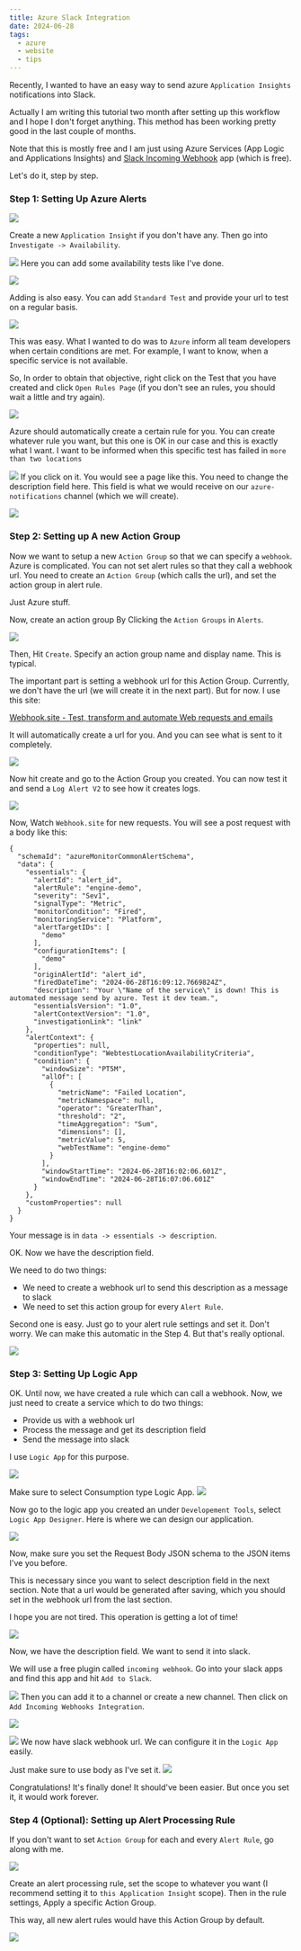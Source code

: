 ```yaml
---
title: Azure Slack Integration
date: 2024-06-28
tags:
  - azure
  - website
  - tips
---
```

Recently, I wanted to have an easy way to send azure `Application Insights` notifications into Slack. 

Actually I am writing this tutorial two month after setting up this workflow and I hope I don't forget anything. This method has been working pretty good in the last couple of months. 

Note that this is mostly free and I am just using Azure Services (App Logic and Applications Insights) and [Slack Incoming Webhook](https://api.slack.com/messaging/webhooks) app (which is free).

Let's do it, step by step. 

### Step 1: Setting Up Azure Alerts

![](ApplicationInsights.png)

Create a new `Application Insight` if you don't have any. Then go into `Investigate -> Availability`. 

![](Availability.png)
Here you can add some availability tests like I've done. 

![](AvailabilityPanel.png)

Adding is also easy. You can add `Standard Test` and provide your url to test on a regular basis. 

![](CreatingStandardTest.png)

This was easy. What I wanted to do was to `Azure` inform all team developers when certain conditions are met. For example, I want to know, when a specific service is not available. 

So, In order to obtain that objective, right click on the Test that you have created and click `Open Rules Page` (if you don't see an rules, you should wait a little and try again). 

![](OpenRulesPage.png)

Azure should automatically create a certain rule for you. You can create whatever rule you want, but this one is OK in our case and this is exactly what I want. I want to be informed when this specific test has failed in `more than two locations`

![](createdRule.png)
If you click on it. You would see a page like this. You need to change the description field here. This field is what we would receive on our `azure-notifications` channel (which we will create). 

![](AlertDescriptionField.png)

### Step 2: Setting up A new Action Group
Now we want to setup a new `Action Group` so that we can specify a `webhook`. Azure is complicated. You can not set alert rules so that they call a webhook url. You need to create an `Action Group` (which calls the url), and set the action group in alert rule. 

Just Azure stuff. 

Now, create an action group By Clicking the `Action Groups` in `Alerts`. 

![](CreateActionGroup.png)

Then, Hit `Create`. Specify an action group name and display name. This is typical. 

The important part is setting a webhook url for this Action Group. Currently, we don't have the url (we will create it in the next part). But for now. I use this site: 

[Webhook.site - Test, transform and automate Web requests and emails](https://webhook.site/)

It will automatically create a url for you. And you can see what is sent to it completely. 

![](CreatingWebhook.png)

Now hit create and go to the Action Group you created. You can now test it and send a `Log Alert V2` to see how it creates logs. 

![](TestActionGroup.png)

Now, Watch `Webhook.site` for new requests. You will see a post request with a body like this:

```
{
  "schemaId": "azureMonitorCommonAlertSchema",
  "data": {
    "essentials": {
      "alertId": "alert_id",
      "alertRule": "engine-demo",
      "severity": "Sev1",
      "signalType": "Metric",
      "monitorCondition": "Fired",
      "monitoringService": "Platform",
      "alertTargetIDs": [
        "demo"
      ],
      "configurationItems": [
        "demo"
      ],
      "originAlertId": "alert_id",
      "firedDateTime": "2024-06-28T16:09:12.7669824Z",
      "description": "Your \"Name of the service\" is down! This is automated message send by azure. Test it dev team.",
      "essentialsVersion": "1.0",
      "alertContextVersion": "1.0",
      "investigationLink": "link"
    },
    "alertContext": {
      "properties": null,
      "conditionType": "WebtestLocationAvailabilityCriteria",
      "condition": {
        "windowSize": "PT5M",
        "allOf": [
          {
            "metricName": "Failed Location",
            "metricNamespace": null,
            "operator": "GreaterThan",
            "threshold": "2",
            "timeAggregation": "Sum",
            "dimensions": [],
            "metricValue": 5,
            "webTestName": "engine-demo"
          }
        ],
        "windowStartTime": "2024-06-28T16:02:06.601Z",
        "windowEndTime": "2024-06-28T16:07:06.601Z"
      }
    },
    "customProperties": null
  }
}
```
Your message is in `data -> essentials -> description`. 

OK. Now we have the description field. 

We need to do two things:
- We need to create a webhook url to send this description as a message to slack
- We need to set this action group for every `Alert Rule`.

Second one is easy. Just go to your alert rule settings and set it. Don't worry. We can make this automatic in the Step 4. But that's really optional. 

![](SetActionGroupForAlertRule.png)
### Step 3: Setting Up Logic App

OK. Until now, we have created a rule which can call a webhook. Now, we just need to create a service which to do two things:
- Provide us with a webhook url
- Process the message and get its description field
- Send the message into slack

I use `Logic App` for this purpose. 

![](LogicApps.png)

Make sure to select Consumption type Logic App. 
![](CreateLogicApp.png)

Now go to the logic app you created an under `Developement Tools`, select `Logic App Designer`. Here is where we can design our application. 

![](LogicAppDesigner.png)

Now, make sure you set the Request Body JSON schema to the JSON items I've you before. 

This is necessary since you want to select description field in the next section. Note that a url would be generated after saving, which you should set in the webhook url from the last section. 

I hope you are not tired. This operation is getting a lot of time! 

![](LogicAppHttpRequest.png)

Now, we have the description field. We want to send it into slack. 

We will use a free plugin called `incoming webhook`. Go into your slack apps and find this app and hit `Add to Slack`. 

![](IncomingWebhook.png)
Then you can add it to a channel or create a new channel. Then click on `Add Incoming Webhooks Integration`.

![](AddWebhookToChannel.png)

![](WebhookUrlSlack.png)
We now have slack webhook url. We can configure it in the `Logic App` easily. 

Just make sure to use body as I've set it. 
![](HTTPWebhookSlack.png)

Congratulations! It's finally done! It should've been easier. But once you set it, it would work forever. 
### Step 4 (Optional): Setting up Alert Processing Rule

If you don't want to set `Action Group` for each and every `Alert Rule`, go along with me. 

![](AlertProcessingRules.png)

Create an alert processing rule, set the scope to whatever you want (I recommend setting it to `this Application Insight` scope). Then in the rule settings, Apply a specific Action Group. 

This way, all new alert rules would have this Action Group by default. 

![](AlertProcessingRuleActionGroup.png)

